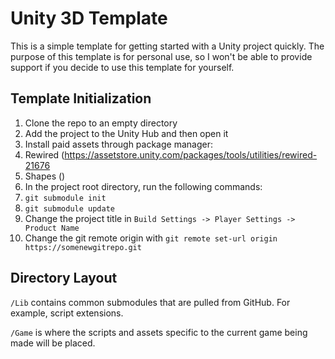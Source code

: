 # Unity 3D Template

This is a simple template for getting started with a Unity project quickly. The purpose of this template is for personal use, so I won't be able to provide support if you decide to use this template for yourself.

## Template Initialization
1. Clone the repo to an empty directory
2. Add the project to the Unity Hub and then open it
3. Install paid assets through package manager:
 1. Rewired (https://assetstore.unity.com/packages/tools/utilities/rewired-21676
 2. Shapes ()
4. In the project root directory, run the following commands:
 1. `git submodule init`
 2. `git submodule update`
5. Change the project title in `Build Settings -> Player Settings -> Product Name`
6. Change the git remote origin with `git remote set-url origin https://somenewgitrepo.git`

## Directory Layout
`/Lib` contains common submodules that are pulled from GitHub. For example, script extensions.

`/Game` is where the scripts and assets specific to the current game being made will be placed.

